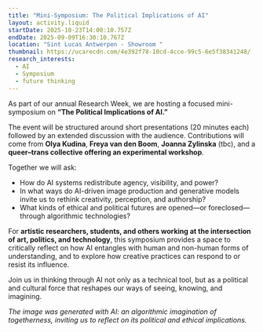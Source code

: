 ```yaml
---
title: "Mini-Symposium: The Political Implications of AI"
layout: activity.liquid
startDate: 2025-10-23T14:00:10.757Z
endDate: 2025-09-09T16:30:10.767Z
location: "Sint Lucas Antwerpen - Showroom "
thumbnail: https://ucarecdn.com/4e392f78-10cd-4cce-99c5-6e5f38341248/
research_interests:
  - AI
  - Symposium
  - future thinking
---
```

<!--StartFragment-->

As part of our annual Research Week, we are hosting a focused mini-symposium on **“The Political Implications of AI.”**

The event will be structured around short presentations (20 minutes each) followed by an extended discussion with the audience. Contributions will come from **Olya Kudina**, **Freya van den Boom**, **Joanna Zylinska** (tbc), and a **queer–trans collective offering an experimental workshop**.

Together we will ask:

* How do AI systems redistribute agency, visibility, and power?
* In what ways do AI-driven image production and generative models invite us to rethink creativity, perception, and authorship?
* What kinds of ethical and political futures are opened—or foreclosed—through algorithmic technologies?

For **artistic researchers, students, and others working at the intersection of art, politics, and technology**, this symposium provides a space to critically reflect on how AI entangles with human and non-human forms of understanding, and to explore how creative practices can respond to or resist its influence.

Join us in thinking through AI not only as a technical tool, but as a political and cultural force that reshapes our ways of seeing, knowing, and imagining.

*The image was generated with AI: an algorithmic imagination of togetherness, inviting us to reflect on its political and ethical implications.*

<!--EndFragment-->